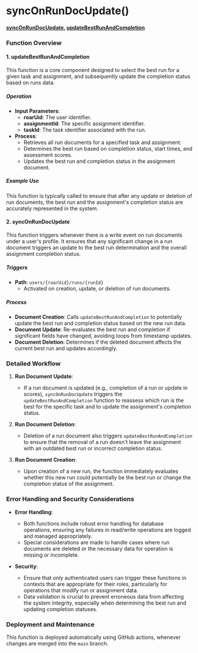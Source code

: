 # syncOnRunDocUpdate()

#### [syncOnRunDocUpdate](https://github.com/yeatmanlab/roar-firebase-functions/blob/e784650492722d24069aa9b0704d1873ea5dafee/gse-roar-assessment/functions/src/index.ts#L67), [updateBestRunAndCompletion](https://github.com/yeatmanlab/roar-firebase-functions/blob/e784650492722d24069aa9b0704d1873ea5dafee/gse-roar-assessment/functions/src/run-update/update-best-run-and-completion.ts#L15)

### Function Overview

#### 1. **updateBestRunAndCompletion**
This function is a core component designed to select the best run for a given task and assignment, and subsequently update the completion status based on runs data.

##### Operation
- **Input Parameters**:
  - **roarUid**: The user identifier.
  - **assignmentId**: The specific assignment identifier.
  - **taskId**: The task identifier associated with the run.
- **Process**:
  - Retrieves all run documents for a specified task and assignment.
  - Determines the best run based on completion status, start times, and assessment scores.
  - Updates the best run and completion status in the assignment document.

##### Example Use
This function is typically called to ensure that after any update or deletion of run documents, the best run and the assignment's completion status are accurately represented in the system.

#### 2. **syncOnRunDocUpdate**
This function triggers whenever there is a write event on run documents under a user's profile. It ensures that any significant change in a run document triggers an update to the best run determination and the overall assignment completion status.

##### Triggers
- **Path**: `users/{roarUid}/runs/{runId}`
  - Activated on creation, update, or deletion of run documents.

##### Process
- **Document Creation**: Calls `updateBestRunAndCompletion` to potentially update the best run and completion status based on the new run data.
- **Document Update**: Re-evaluates the best run and completion if significant fields have changed, avoiding loops from timestamp updates.
- **Document Deletion**: Determines if the deleted document affects the current best run and updates accordingly.

### Detailed Workflow

1. **Run Document Update**:
   - If a run document is updated (e.g., completion of a run or update in scores), `syncOnRunDocUpdate` triggers the `updateBestRunAndCompletion` function to reassess which run is the best for the specific task and to update the assignment's completion status.

2. **Run Document Deletion**:
   - Deletion of a run document also triggers `updateBestRunAndCompletion` to ensure that the removal of a run doesn't leave the assignment with an outdated best run or incorrect completion status.

3. **Run Document Creation**:
   - Upon creation of a new run, the function immediately evaluates whether this new run could potentially be the best run or change the completion status of the assignment.

### Error Handling and Security Considerations

- **Error Handling**:
  - Both functions include robust error handling for database operations, ensuring any failures in read/write operations are logged and managed appropriately.
  - Special considerations are made to handle cases where run documents are deleted or the necessary data for operation is missing or incomplete.

- **Security**:
  - Ensure that only authenticated users can trigger these functions in contexts that are appropriate for their roles, particularly for operations that modify run or assignment data.
  - Data validation is crucial to prevent erroneous data from affecting the system integrity, especially when determining the best run and updating completion statuses.

### Deployment and Maintenance

This function is deployed automatically using GitHub actions, whenever changes are merged into the `main` branch.

